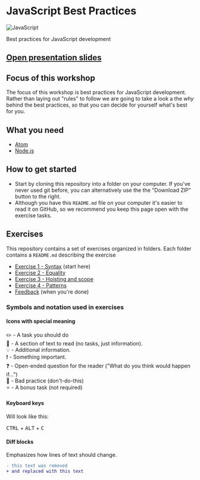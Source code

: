 # JavaScript Best Practices

![JavaScript](https://www.unixstickers.com/image/cache/data/stickers/js/js.sh-180x180.png)

Best practices for JavaScript development

## [Open presentation slides](https://docs.google.com/presentation/d/1Vv05pjwI2p_e1jpLcEwGpndEtkeBX5BtkKLT8ouUocw/edit?usp=sharing)

## Focus of this workshop
The focus of this workshop is best practices for JavaScript development. Rather than laying out "rules" to follow we are going to take a look a the _why_ behind the best practices, so that you can decide for yourself what's best for you.

## What you need
- [Atom](https://atom.io/)
- [Node.js](https://nodejs.org)

## How to get started

* Start by cloning this repository into a folder on your computer. If you've never used git before, you can alternatively use the the "Download ZIP" button to the right.
* Although you have this `README.md` file on your computer it's easier to read it on GitHub, so we recommend you keep this page open with the exercise tasks.

## Exercises
This repository contains a set of exercises organized in folders. Each folder contains a `README.md` describing the exercise

- [Exercise 1 - Syntax](exercise-1/) (start here)
- [Exercise 2 - Equality](exercise-2/)
- [Exercise 3 - Hoisting and scope](exercise-3/)
- [Exercise 4 - Patterns](exercise-4/)
- [Feedback](feedback/) (when you're done)

### Symbols and notation used in exercises

#### Icons with special meaning

:pencil2: - A task you should do  
:book: - A section of text to read (no tasks, just information).  
:bulb: - Additional information.  
:exclamation: - Something important.  
:question: - Open-ended question for the reader ("What do you think would happen if...")  
:poop: - Bad practice (don't-do-this)  
:star: - A bonus task (not required)  

#### Keyboard keys

Will look like this:

<kbd>CTRL</kbd> + <kbd>ALT</kbd> + <kbd>C</kbd>

#### Diff blocks

Emphasizes how lines of text should change.

```diff
- this text was removed
+ and replaced with this text
```
